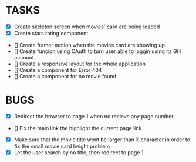 # TASKS

- [x] Create skeleton screen when movies' card are being loaded
- [x] Create stars rating component
- [] Create framer motion when the movies card are showing up
- [] Create funcion using OAuth to turn user able to loggin using its GH account
- [] Create a responsive layout for the whole application
- [] Create a component for Error 404
- [] Create a component for no movie found

# BUGS

- [x] Redirect the browser to page 1 when no recieve any page number
- [] Fix the main link the highlight the current page link
- [x] Make sure that the movie title wont be larger than X character in order to fix the small movie card height problem
- [x] Let the user search by no title, then redirect to page 1